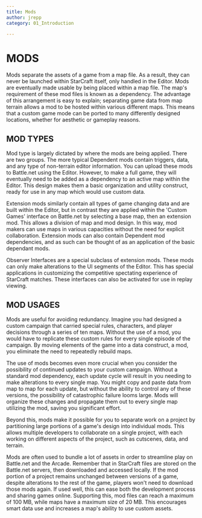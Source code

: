 ```yaml
---
title: Mods
author: jrepp
category: 01_Introduction

---
```

MODS
====

Mods separate the assets of a game from a map file. As a result, they
can never be launched within StarCraft itself, only handled in the
Editor. Mods are eventually made usable by being placed within a map
file. The map's requirement of these mod files is known as a dependency.
The advantage of this arrangement is easy to explain; separating game
data from map terrain allows a mod to be hosted within various different
maps. This means that a custom game mode can be ported to many
differently designed locations, whether for aesthetic or gameplay
reasons.

MOD TYPES
---------

Mod type is largely dictated by where the mods are being applied. There
are two groups. The more typical Dependent mods contain triggers, data,
and any type of non-terrain editor information. You can upload these
mods to Battle.net using the Editor. However, to make a full game, they
will eventually need to be added as a dependency to an active map within
the Editor. This design makes them a basic organization and utility
construct, ready for use in any map which would use custom data.

Extension mods similarly contain all types of game changing data and are
built within the Editor, but in contrast they are applied within the
'Custom Games' interface on Battle.net by selecting a base map, then an
extension mod. This allows a division of map and mod design. In this
way, mod makers can use maps in various capacities without the need for
explicit collaboration. Extension mods can also contain Dependent mod
dependencies, and as such can be thought of as an application of the
basic dependant mods.

Observer Interfaces are a special subclass of extension mods. These mods
can only make alterations to the UI segments of the Editor. This has
special applications in customizing the competitive spectating
experience of StarCraft matches. These interfaces can also be activated
for use in replay viewing.

MOD USAGES
----------

Mods are useful for avoiding redundancy. Imagine you had designed a
custom campaign that carried special rules, characters, and player
decisions through a series of ten maps. Without the use of a mod, you
would have to replicate these custom rules for every single episode of
the campaign. By moving elements of the game into a data construct, a
mod, you eliminate the need to repeatedly rebuild maps.

The use of mods becomes even more crucial when you consider the
possibility of continued updates to your custom campaign. Without a
standard mod dependency, each update cycle will result in you needing to
make alterations to every single map. You might copy and paste data from
map to map for each update, but without the ability to control any of
these versions, the possibility of catastrophic failure looms large.
Mods will organize these changes and propagate them out to every single
map utilizing the mod, saving you significant effort.

Beyond this, mods make it possible for you to separate work on a project
by partitioning large portions of a game's design into individual mods.
This allows multiple developers to collaborate on a single project, with
each working on different aspects of the project, such as cutscenes,
data, and terrain.

Mods are often used to bundle a lot of assets in order to streamline
play on Battle.net and the Arcade. Remember that in StarCraft files are
stored on the Battle.net servers, then downloaded and accessed locally.
If the mod portion of a project remains unchanged between versions of a
game, despite alterations to the rest of the game, players won't need to
download those mods again. If used well, this can ease both the
development process and sharing games online. Supporting this, mod files
can reach a maximum of 100 MB, while maps have a maximum size of 20 MB.
This encourages smart data use and increases a map's ability to use
custom assets.
